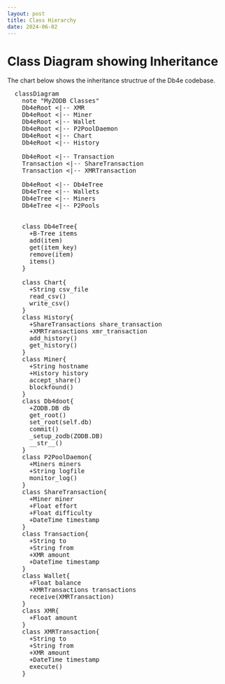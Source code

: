 ```yaml
---
layout: post
title: Class Hierarchy
date: 2024-06-02
---
```


# Class Diagram showing Inheritance

The chart below shows the inheritance structrue of the Db4e codebase.

<pre class="mermaid">
  classDiagram
    note "MyZODB Classes"
    Db4eRoot <|-- XMR
    Db4eRoot <|-- Miner
    Db4eRoot <|-- Wallet
    Db4eRoot <|-- P2PoolDaemon
    Db4eRoot <|-- Chart
    Db4eRoot <|-- History
    
    Db4eRoot <|-- Transaction
    Transaction <|-- ShareTransaction
    Transaction <|-- XMRTransaction
    
    Db4eRoot <|-- Db4eTree
    Db4eTree <|-- Wallets
    Db4eTree <|-- Miners
    Db4eTree <|-- P2Pools
    
    
    class Db4eTree{
      +B-Tree items
      add(item)
      get(item_key)
      remove(item)
      items()
    }

    class Chart{
      +String csv_file
      read_csv()
      write_csv()
    }
    class History{
      +ShareTransactions share_transaction
      +XMRTransactions xmr_transaction
      add_history()
      get_history()
    }
    class Miner{
      +String hostname
      +History history
      accept_share()
      blockfound()
    }
    class Db4doot{
      +ZODB.DB db
      get_root()
      set_root(self.db)
      commit()
      _setup_zodb(ZODB.DB)
      __str__()
    }
    class P2PoolDaemon{
      +Miners miners
      +String logfile
      monitor_log()
    }
    class ShareTransaction{
      +Miner miner
      +Float effort
      +Float difficulty
      +DateTime timestamp
    }
    class Transaction{
      +String to
      +String from
      +XMR amount
      +DateTime timestamp
    }
    class Wallet{
      +Float balance
      +XMRTransactions transactions
      receive(XMRTransaction)
    }
    class XMR{
      +Float amount
    }
    class XMRTransaction{
      +String to
      +String from
      +XMR amount
      +DateTime timestamp
      execute()
    }
</pre>
  
<script type="module">
  import mermaid from 'https://cdn.jsdelivr.net/npm/mermaid@10/dist/mermaid.esm.min.mjs';
  mermaid.initialize({ startOnLoad: true, theme: 'dark'});
</script> 


